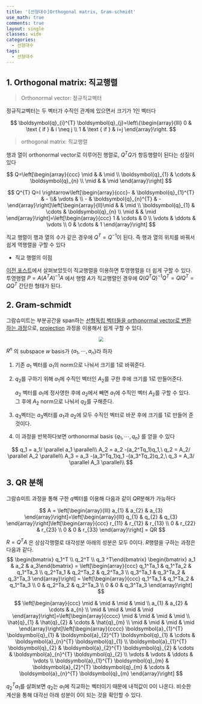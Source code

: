 ```yaml
---
title: '[선형대수]Orthogonal matrix, Gram-schmidt'
use_math: true
comments: true
layout: single
classes: wide
categories:
  - 선형대수
tags:
  - 선형대수
---
```


## 1. Orthogonal matrix: 직교행렬

> Orthonormal vector: 정규직교벡터

정규직교벡터는 두 벡터가 수직인 관계에 있으면서 크기가 1인 벡터다


$$
\boldsymbol{q}_{i}^{T} \boldsymbol{q}_{j}=\left\{\begin{array}{lll}
0 & \text { if } & i \neq j \\
1 & \text { if } & i=j
\end{array}\right.
$$

> orthogonal matrix: 직교행렬

행과 열이 orthonormal vector로 이루어진 행렬로, $Q^TQ$가 항등행렬이 된다는 성질이 있다


$$
Q=\left[\begin{array}{ccc}
\mid & & \mid \\
\boldsymbol{q}_{1} & \cdots & \boldsymbol{q}_{n} \\
\mid & & \mid
\end{array}\right]
$$


$$
Q^{T} Q=I \rightarrow\left[\begin{array}{ccc}- & \boldsymbol{q}_{1}^{T} & - \\& \vdots & \\ - & \boldsymbol{q}_{n}^{T} & -\end{array}\right]\left[\begin{array}{ll}\mid & & \mid \\ \boldsymbol{q}_{1} & \cdots & \boldsymbol{q}_{n} \\ \mid & & \mid \end{array}\right]=\left[\begin{array}{ccc} 1 & \cdots & 0 \\ \vdots & \ddots & \vdots \\ 0 & \cdots & 1 \end{array}\right]
$$


직교 행렬이 행과 열의 수가 같은 경우에 $Q^T=Q^{-1}$이 된다. 즉 행과 열의 위치를 바꿔서 쉽게 역행렬을 구할 수 있다

- 직교 행렬의 이점

[이전 포스트](https://whdbfla6.github.io/%EC%84%A0%ED%98%95%EB%8C%80%EC%88%98/%EC%84%A0%ED%98%95%EB%8C%80%EC%88%98-Linear-combinations,-span,-basis-vector/)에서 살펴보았듯이 직교행렬을 이용하면 투영행렬을 더 쉽게 구할 수 있다. 투영행렬 $P=A(A^TA)^{−1}A$ 에서 행렬 $A$가 직교행렬인 경우에 $Q(Q^TQ)^{−1}Q^T=QIQ^T=QQ^T$ 간단한 형태가 된다. 

## 2. Gram-schmidt 

그람슈미트는 부분공간을 span하는 <u>선형독립 벡터들을 orthonormal vector로 변환하는 과정</u>으로, [projection](https://whdbfla6.github.io/%EC%84%A0%ED%98%95%EB%8C%80%EC%88%98/%EC%84%A0%ED%98%95%EB%8C%80%EC%88%98-Linear-combinations,-span,-basis-vector/) 과정을 이용해서 쉽게 구할 수 있다. 

<p align="center"><img src="http://whdbfla6.github.io/assets/linear-algebra/img18.png" style="zoom:80%;" /></p>



$R^n$ 의 subspace $w$ basis가 {$a_1, \cdots , a_n$}라 하자

1. 기존 $a_1$ 벡터를 $a_1$의 norm으로 나눠서 크기를 1로 바꿔준다.

2. $q_2$를 구하기 위해 $a_1$에 수직인 벡터인 $A_2$를 구한 후에 크기를 1로 만들어준다.

   $a_2$ 벡터를 $a_1$에 정사영한 후에 $a_2$에서 빼면 $a_1$에 수직인 벡터 $A_2$를 구할 수 있다. 그 후에 $A_2$ norm으로 나눠서 $q_2$를 구해준다. 
   
3. $q_3$벡터는 $a_3$벡터를 $a_1$과 $a_2$에 모두 수직인 벡터로 바꾼 후에 크기를 1로 만들어 준 것이다.

4. 이 과정을 반복하다보면 orthonormal basis {$q_1, \cdots , q_n$} 를 얻을 수 있다


$$
q_1 = a_1/ \parallel a_1 \parallel\\ 
A_2 = a_2 -(a_2^Tq_1)q_1,\ q_2 = A_2/ \parallel A_2 \parallel\\ 
A_3 = a_3 -(a_3^Tq_1)q_1 -(a_3^Tq_2)q_2,\ q_3 = A_3/ \parallel A_3 \parallel\\
$$



## 3. QR 분해

그람슈미트 과정을 통해 구한 $q$벡터를 이용해 다음과 같이 $QR$분해가 가능하다


$$
A = \left[\begin{array}{lll}
a_{1} & a_{2} & a_{3}
\end{array}\right]=\left[\begin{array}{lll}
q_{1} & q_{2} & q_{3}
\end{array}\right]\left[\begin{array}{ccc}
r_{11} & r_{12} & r_{13} \\
0 & r_{22} & r_{23} \\
0 & 0 & r_{33}
\end{array}\right] = QR
$$

$R = Q^TA$ 은 상삼각행렬로 대각성분 아래의 성분은 모두 0이다. $R$행렬을 구하는 과정은 다음과 같다. 
$$
\begin{bmatrix} q_1^T \\ q_2^T \\ q_3 ^T\end{bmatrix} \begin{bmatrix} a_1 & a_2 & a_3\end{bmatrix} = \left[\begin{array}{ccc}
q_1^Ta_1 & q_1^Ta_2 & q_1^Ta_3 \\
q_2^Ta_1 & q_2^Ta_2 & q_2^Ta_3 \\
q_3^Ta_1 & q_3^Ta_2 & q_3^Ta_3 
\end{array}\right] = \left[\begin{array}{ccc}
q_1^Ta_1 & q_1^Ta_2 & q_1^Ta_3 \\
0 & q_2^Ta_2 & q_2^Ta_3 \\
0 & 0 & q_3^Ta_3 
\end{array}\right]
$$


$$
\left[\begin{array}{ccc}
\mid & \mid & \mid & \mid \\
a_{1} & a_{2} & \cdots & a_{n} \\
\mid & \mid & \mid & \mid
\end{array}\right]=\left[\begin{array}{cccc}
\mid & \mid & \mid & \mid \\
\hat{q}_{1} & \hat{q}_{2} & \cdots & \hat{q}_{m} \\
\mid & \mid & \mid & \mid
\end{array}\right]\left[\begin{array}{cccc}
\boldsymbol{a}_{1}^{T} \boldsymbol{q}_{1} & \boldsymbol{a}_{2}^{T} \boldsymbol{q}_{1} & \cdots & \boldsymbol{a}_{n}^{T} \boldsymbol{q}_{1} \\
\boldsymbol{a}_{1}^{T} \boldsymbol{q}_{2} & \boldsymbol{a}_{2}^{T} \boldsymbol{q}_{2} & \cdots & \boldsymbol{a}_{n}^{T} \boldsymbol{q}_{2} \\
\vdots & \vdots & \ddots & \vdots \\
\boldsymbol{a}_{1}^{T} \boldsymbol{q}_{m} & \boldsymbol{a}_{2}^{T} \boldsymbol{q}_{m} & \cdots & \boldsymbol{a}_{n}^{T} \boldsymbol{q}_{m}
\end{array}\right]
$$

$q_2^Ta_1$를 살펴보면 $q_2$는 $a_1$에 직교하는 벡터이기 때문에 내적값이 0이 나온다. 비슷한 계산을 통해 대각선 아래 성분이 0이 되는 것을 확인할 수 있다. 
